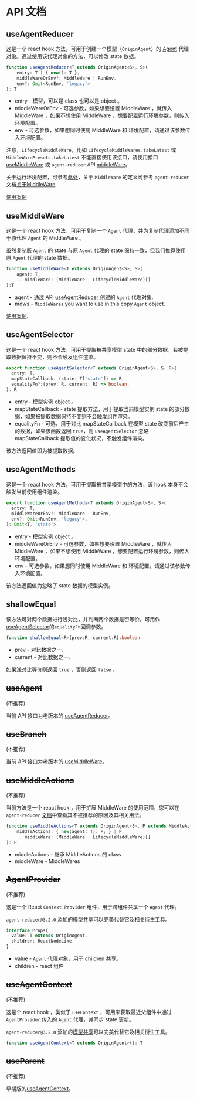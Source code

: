 # API 文档

## useAgentReducer

这是一个 react hook 方法，可用于创建一个模型（`OriginAgent`）的 [Agent](/zh/introduction?id=模型代理-agent) 代理对象。通过使用该代理对象的方法，可以修改 state 数据。

```typescript
function useAgentReducer<T extends OriginAgent<S>, S>(
    entry: T | { new(): T }, 
    middleWareOrEnv?: MiddleWare | RunEnv, 
    env?: Omit<RunEnv, 'legacy'>
): T
```

* entry - 模型，可以是 class 也可以是 object 。
* middleWareOrEnv - 可选参数，如果想要设置 MiddleWare ，就传入 MiddleWare ，如果不想使用 MiddleWare ，想要配置运行环境参数，则传入环境配置。
* env - 可选参数，如果想同时使用 MiddleWare 和 环境配置，请通过该参数传入环境配置。

注意，`LifecycleMiddleWare`，比如 `LifecycleMiddleWares.takeLatest` 或 `MiddleWarePresets.takeLatest` 不能直接使用该接口，请使用接口 [useMiddleWare](#useMiddleWare) 或 `agent-reducer` API [middleWare](https://github.com/filefoxper/agent-reducer/blob/master/documents/zh/api/middle_ware.md)。

关于运行环境配置，可参考[此处](/zh/guides?id=关于运行环境配置-runenv)，关于 `MiddleWare` 的定义可参考 `agent-reducer` 文档[关于MiddleWare](https://github.com/filefoxper/agent-reducer/blob/master/documents/zh/guides/about_middle_ware.md)

[使用案例](/zh/tutorial?id=search-page-model)

## useMiddleWare

这是一个 react hook 方法，可用于复制一个 `Agent` 代理，并为复制代理添加不同于原代理 `Agent` 的 MiddleWare 。

虽然复制版 `Agent` 的 state 与原 `Agent` 代理的 state 保持一致，但我们推荐使用原 `Agent` 代理的 state 数据。 


```typescript
function useMiddleWare<T extends OriginAgent<S>, S>(
    agent: T, 
    ...middleWare: (MiddleWare | LifecycleMiddleWare)[]
):T
```

* agent - 通过 API [useAgentReducer](/zh/api?id=useagentreducer) 创建的 `Agent` 代理对象.
* mdws - `MiddleWares` you want to use in this copy `Agent` object.

[使用案例](/zh/tutorial?id=use-middleware).

## useAgentSelector

这是一个 react hook 方法，可用于提取被共享模型 state 中的部分数据，若被提取数据保持不变，则不会触发组件渲染。

```typescript
export function useAgentSelector<T extends OriginAgent<S>, S, R>(
  entry: T,
  mapStateCallback: (state: T['state']) => R,
  equalityFn?:(prev: R, current: R) => boolean,
): R
```

* entry - 模型实例 object 。
* mapStateCallback - state 提取方法，用于提取当前模型实例 state 的部分数据，如果被提取数据保持不变则不会触发组件渲染。
* equalityFn - 可选，用于对比 mapStateCallback 在模型 state 改变前后产生的数据，如果该函数返回 `true`，则 `useAgentSelector` 忽略 mapStateCallback 提取值的变化状况，不触发组件渲染。
  
该方法返回值即为被提取数据。

## useAgentMethods

这是一个 react hook 方法，可用于提取被共享模型中的方法，该 hook 本身不会触发当前使用组件渲染。

```typescript
export function useAgentMethods<T extends OriginAgent<S>, S>(
  entry: T,
  middleWareOrEnv?: MiddleWare | RunEnv,
  env?: Omit<RunEnv, 'legacy'>,
): Omit<T, 'state'>
```

* entry - 模型实例 object 。
* middleWareOrEnv - 可选参数，如果想要设置 MiddleWare ，就传入 MiddleWare ，如果不想使用 MiddleWare ，想要配置运行环境参数，则传入环境配置。
* env - 可选参数，如果想同时使用 MiddleWare 和 环境配置，请通过该参数传入环境配置。

该方法返回值为忽略了 state 数据的模型实例。

## shallowEqual

该方法可对两个数据进行浅对比，并判断两个数据是否等价。可用作[useAgentSelector](/zh/api?id=useagentselector)的`equalityFn`回调参数。

```typescript
function shallowEqual<R>(prev:R, current:R):boolean
```

* prev - 对比数据之一.
* current - 对比数据之一.

如果浅对比等价则返回 `true` ，否则返回 `false` 。

## ~~useAgent~~

(不推荐)

当前 API 接口为老版本的 [useAgentReducer](/zh/api?id=useagentreducer)。

## ~~useBranch~~

(不推荐)

当前 API 接口为老版本的 [useMiddleWare](/zh/api?id=usemiddleware)。

## ~~useMiddleActions~~

(不推荐)

当前方法是一个 react hook ，用于扩展 MiddleWare 的使用范围，您可以在 `agent-reducer` [文档](https://github.com/filefoxper/agent-reducer/blob/master/documents/en/guides/not_recommend.md)中查看其不被推荐的原因及其相关用法。 

```typescript
function useMiddleActions<T extends OriginAgent<S>, P extends MiddleActions<T, S>, S = any>(
    middleActions: { new(agent: T): P; } | P,
    ...middleWare: (MiddleWare | LifecycleMiddleWare)[]
): P
```

* middleActions - 继承 MiddleActions 的 class
* middleWare - MiddleWares

## ~~AgentProvider~~

(不推荐)

这是一个 React `Context.Provider` 组件，用于跨组件共享一个 `Agent` 代理。

`agent-reducer@3.2.0` 添加的[模型共享](/zh/guides?id=什么是模型共享)可以完美代替它及相关衍生工具。

```typescript
interface Props{
  value: T extends OriginAgent,
  children: ReactNodeLike
}
```
* value - `Agent` 代理对象，用于 children 共享。
* children - react 组件

## ~~useAgentContext~~

(不推荐)

这是个 react hook ，类似于 `useContext` ，可用来获取最近父组件中通过 `AgentProvider` 传入的 `Agent` 代理，并同步 state 更新。

`agent-reducer@3.2.0` 添加的[模型共享](/zh/guides?id=什么是模型共享)可以完美代替它及相关衍生工具。

```typescript
function useAgentContext<T extends OriginAgent>(): T
```

## ~~useParent~~

(不推荐)

早期版的[useAgentContext](/api?id=useagentcontext)。

  
